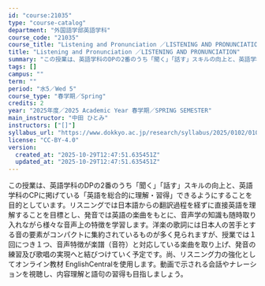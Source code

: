 ```yaml
---
id: "course:21035"
type: "course-catalog"
department: "外国語学部英語学科"
course_code: "21035"
course_title: "Listening and Pronunciation ／LISTENING AND PRONUNCIATION"
title: "Listening and Pronunciation ／LISTENING AND PRONUNCIATION"
summary: "この授業は、英語学科のDPの2番のうち「聞く」「話す」スキルの向上と、英語学科のCPに掲げている「英語を総合的に理解・習得」できるようにすることを目的としています。リスニングでは日本語からの翻訳過程を経ずに直接英語を理解することを目標とし、…"
tags: []
campus: ""
term: ""
period: "水5／Wed 5"
course_type: "春学期／Spring"
credits: 2
year: "2025年度／2025 Academic Year 春学期／SPRING SEMESTER"
main_instructor: "中田 ひとみ"
instructors: ["[]"]
syllabus_url: "https://www.dokkyo.ac.jp/research/syllabus/2025/0102/0102_21035_ja_JP.html"
license: "CC-BY-4.0"
version:
  created_at: "2025-10-29T12:47:51.635451Z"
  updated_at: "2025-10-29T12:47:51.635451Z"
---
```

この授業は、英語学科のDPの2番のうち「聞く」「話す」スキルの向上と、英語学科のCPに掲げている「英語を総合的に理解・習得」できるようにすることを目的としています。リスニングでは日本語からの翻訳過程を経ずに直接英語を理解することを目標とし、発音では英語の楽曲をもとに、音声学の知識も随時取り入れながら様々な音声上の特徴を学習します。洋楽の歌詞には日本人の苦手とする音の要素がコンパクトに集約されているものが多く見られますが、授業では１回につき１つ、音声特徴が楽譜（音符）と対応している楽曲を取り上げ、発音の練習及び歌唱の実現へと結びつけていく予定です。尚、リスニング力の強化としてオンライン教材 EnglishCentralを使用します。動画で示される会話やナレーションを視聴し、内容理解と語句の習得も目指しましょう。

